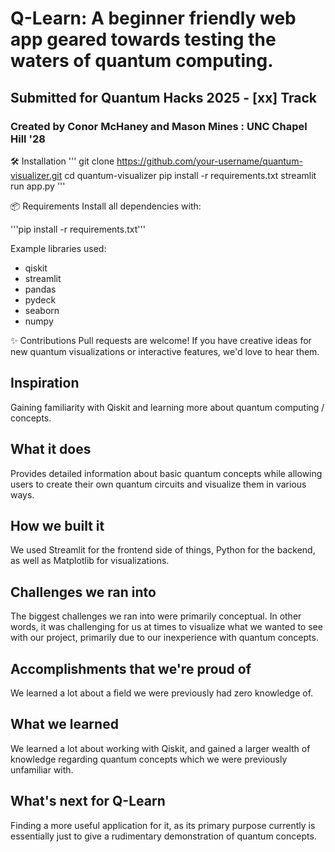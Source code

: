 # Q-Learn: A beginner friendly web app geared towards testing the waters of quantum computing.
## Submitted for Quantum Hacks 2025 - [xx] Track
### Created by Conor McHaney and Mason Mines : UNC Chapel Hill '28

🛠️ Installation
'''
git clone https://github.com/your-username/quantum-visualizer.git
cd quantum-visualizer
pip install -r requirements.txt
streamlit run app.py
'''


📦 Requirements
Install all dependencies with:

'''pip install -r requirements.txt'''

Example libraries used:
- qiskit
- streamlit
- pandas
- pydeck
- seaborn
- numpy

✨ Contributions
Pull requests are welcome! If you have creative ideas for new quantum visualizations or interactive features, we'd love to hear them.




## Inspiration
Gaining familiarity with Qiskit and learning more about quantum computing / concepts.
## What it does
Provides detailed information about basic quantum concepts while allowing users to create their own quantum circuits and visualize them in various ways.
## How we built it
We used Streamlit for the frontend side of things, Python for the backend, as well as Matplotlib for visualizations.
## Challenges we ran into
The biggest challenges we ran into were primarily conceptual. In other words, it was challenging for us at times to visualize what we wanted to see with our project, primarily due to our inexperience with quantum concepts.
## Accomplishments that we're proud of
We learned a lot about a field we were previously had zero knowledge of.
## What we learned
We learned a lot about working with Qiskit, and gained a larger wealth of knowledge regarding quantum concepts which we were previously unfamiliar with.
## What's next for Q-Learn
Finding a more useful application for it, as its primary purpose currently is essentially just to give a rudimentary demonstration of quantum concepts.
